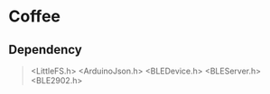 # Coffee

## Dependency
> <LittleFS.h>
> <ArduinoJson.h>
> <BLEDevice.h>
> <BLEServer.h>
> <BLE2902.h>
